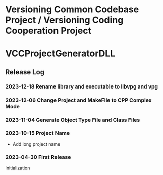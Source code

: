 # Versioning Common Codebase Project / Versioning Coding Cooperation Project
# VCCProjectGeneratorDLL

## Release Log

### 2023-12-18 Rename library and executable to libvpg and vpg

### 2023-12-06 Change Project and MakeFile to CPP Complex Mode

### 2023-11-04 Generate Object Type File and Class Files

### 2023-10-15 Project Name
-	Add long project name

### 2023-04-30 First Release
Initialization
